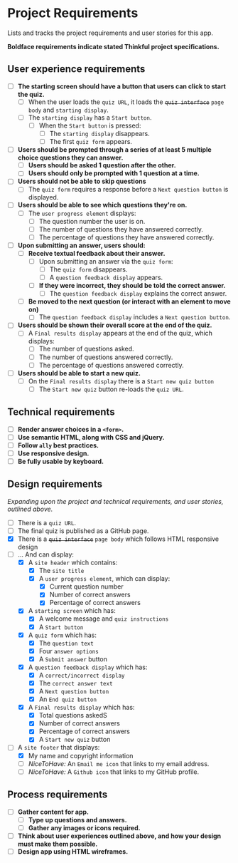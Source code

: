 # Project Requirements

Lists and tracks the project requirements and user stories for this app.

**Boldface requirements indicate stated Thinkful project specifications.**

## User experience requirements

- [ ] **The starting screen should have a button that users can click to start the quiz.**
  - [ ] When the user loads the `quiz URL`, it loads the ~~`quiz interface`~~ `page body` and `starting display`.
  - [ ] The `starting display` has a `Start button`.
    - [ ] When the `Start button` is pressed:
      - [ ] The `starting display` disappears.
      - [ ] The first `quiz form` appears.
- [ ] **Users should be prompted through a series of at least 5 multiple choice questions they can answer.**
  - [ ] **Users should be asked 1 question after the other.**
  - [ ] **Users should only be prompted with 1 question at a time.**
- [ ] **Users should not be able to skip questions**
  - [ ] The `quiz form` requires a response before a `Next question button` is displayed. 
- [ ] **Users should be able to see which questions they're on.**
  - [ ] The `user progress element` displays:
    - [ ] The question number the user is on.
    - [ ] The number of questions they have answered correctly.
    - [ ] The percentage of questions they have answered correctly.
- [ ] **Upon submitting an answer, users should:**
  - [ ] **Receive textual feedback about their answer.**
    - [ ] Upon submitting an answer via the `quiz form`:
      - [ ] The `quiz form` disappears.
      - [ ] A `question feedback display` appears.
    - [ ] **If they were incorrect, they should be told the correct answer.**
      - [ ] The `question feedback display` explains the correct answer.
  - [ ] **Be moved to the next question (or interact with an element to move on)**
    - [ ] The `question feedback display` includes a `Next question button`.
- [ ] **Users should be shown their overall score at the end of the quiz.**
  - [ ] A `Final results display` appears at the end of the quiz, which displays:
    - [ ] The number of questions asked.
    - [ ] The number of questions answered correctly.
    - [ ] The percentage of questions answered correctly.
- [ ] **Users should be able to start a new quiz.**
  - [ ] On the `Final results display` there is a `Start new quiz button`
    - [ ] The `Start new quiz` button re-loads the `quiz URL`.

## Technical requirements

- [ ] **Render answer choices in a `<form>`.**
- [ ] **Use semantic HTML, along with CSS and jQuery.**
- [ ] **Follow `ally` best practices.**
- [ ] **Use responsive design.**
- [ ] **Be fully usable by keyboard.**

## Design requirements
*Expanding upon the project and technical requirements, and user stories, outlined above.*

 - [ ] There is a `quiz URL`.
  - [ ] The final quiz is published as a GitHub page.
- [X] There is a ~~`quiz interface`~~ `page body` which follows HTML responsive design
- [ ] ... And can display:
  - [X] A `site header` which contains:
    - [X] The `site title`
    - [X] A `user progress element`, which can display:
      - [X] Current question number
      - [X] Number of correct answers
      - [X] Percentage of correct answers
  - [X] A `starting screen` which has:
    - [X] A welcome message and `quiz instructions`
    - [X] A `Start button`
  - [X] A `quiz form` which has:
    - [X] The `question text`
    - [X] Four `answer options`
    - [X] A `Submit answer` button
  - [X] A `question feedback display` which has:
    - [X] A `correct/incorrect display`
    - [X] The `correct answer text`
    - [X] A `Next question button`
    - [X] An `End quiz button`
  - [X] A `Final results display` which has:
    - [X] Total questions askedS
    - [X] Number of correct answers
    - [X] Percentage of correct answers
    - [X] A `Start new quiz` button
- [ ] A `site footer` that displays:
  - [X] My name and copyright information
  - [ ] *NiceToHave:* An `Email me icon` that links to my email address.
  - [ ] *NiceToHave:* A `Github icon` that links to my GitHub profile.

## Process requirements

- [ ] **Gather content for app.**
  - [ ] **Type up questions and answers.**
  - [ ] **Gather any images or icons required.**
- [ ] **Think about user experiences outlined above, and how your design must make them possible.**
- [ ] **Design app using HTML wireframes.**